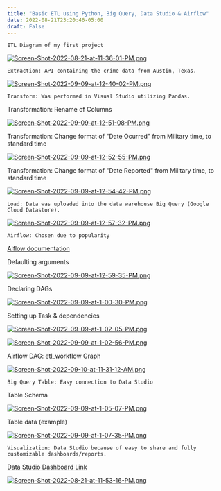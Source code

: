 ```yaml
---
title: "Basic ETL using Python, Big Query, Data Studio & Airflow"
date: 2022-08-21T23:20:46-05:00
draft: False
---
```

    ETL Diagram of my first project
[![Screen-Shot-2022-08-21-at-11-36-01-PM.png](https://i.postimg.cc/x846jz3w/Screen-Shot-2022-08-21-at-11-36-01-PM.png)](https://postimg.cc/T5nVChS0)

    Extraction: API containing the crime data from Austin, Texas.
[![Screen-Shot-2022-09-09-at-12-40-02-PM.png](https://i.postimg.cc/vmLYf3KJ/Screen-Shot-2022-09-09-at-12-40-02-PM.png)](https://postimg.cc/Ty1vXqf0)

    Transform: Was performed in Visual Studio utilizing Pandas.
Transformation: Rename of Columns

[![Screen-Shot-2022-09-09-at-12-51-08-PM.png](https://i.postimg.cc/L6wQ3RKP/Screen-Shot-2022-09-09-at-12-51-08-PM.png)](https://postimg.cc/ppQBPwdV)

Transformation: Change format of "Date Ocurred" from Military time, to standard time

[![Screen-Shot-2022-09-09-at-12-52-55-PM.png](https://i.postimg.cc/76hSRGSZ/Screen-Shot-2022-09-09-at-12-52-55-PM.png)](https://postimg.cc/CByZBKv3)

Transformation: Change format of "Date Reported" from Military time, to standard time

[![Screen-Shot-2022-09-09-at-12-54-42-PM.png](https://i.postimg.cc/RFtw9rpk/Screen-Shot-2022-09-09-at-12-54-42-PM.png)](https://postimg.cc/xJ0XyZ25)


    Load: Data was uploaded into the data warehouse Big Query (Google Cloud Datastore).

[![Screen-Shot-2022-09-09-at-12-57-32-PM.png](https://i.postimg.cc/RCRNtVtP/Screen-Shot-2022-09-09-at-12-57-32-PM.png)](https://postimg.cc/231kRY2v)

    Airflow: Chosen due to popularity
[Aiflow documentation](https://airflow.apache.org/docs/apache-airflow/stable/tutorial.html)

Defaulting arguments

[![Screen-Shot-2022-09-09-at-12-59-35-PM.png](https://i.postimg.cc/SNYbhgmW/Screen-Shot-2022-09-09-at-12-59-35-PM.png)](https://postimg.cc/ykKbhXgd)

Declaring DAGs

[![Screen-Shot-2022-09-09-at-1-00-30-PM.png](https://i.postimg.cc/PqVkH9vQ/Screen-Shot-2022-09-09-at-1-00-30-PM.png)](https://postimg.cc/3yGqCLBk)

Setting up Task & dependencies

[![Screen-Shot-2022-09-09-at-1-02-05-PM.png](https://i.postimg.cc/0Q10z2Sk/Screen-Shot-2022-09-09-at-1-02-05-PM.png)](https://postimg.cc/Lqv17Svw)

[![Screen-Shot-2022-09-09-at-1-02-56-PM.png](https://i.postimg.cc/tgjsP1BM/Screen-Shot-2022-09-09-at-1-02-56-PM.png)](https://postimg.cc/k2TMP53Q)

Airflow DAG: etl_workflow Graph

[![Screen-Shot-2022-09-10-at-11-31-12-AM.png](https://i.postimg.cc/DzRhVCwD/Screen-Shot-2022-09-10-at-11-31-12-AM.png)](https://postimg.cc/DWQHLPsd)


    Big Query Table: Easy connection to Data Studio
Table Schema

[![Screen-Shot-2022-09-09-at-1-05-07-PM.png](https://i.postimg.cc/X7xWxrNP/Screen-Shot-2022-09-09-at-1-05-07-PM.png)](https://postimg.cc/GHB6mhyP)

Table data (example)

[![Screen-Shot-2022-09-09-at-1-07-35-PM.png](https://i.postimg.cc/13ZCdQMN/Screen-Shot-2022-09-09-at-1-07-35-PM.png)](https://postimg.cc/jLZ4WBps)


    Visualization: Data Studio because of easy to share and fully customizable dashboards/reports.
[Data Studio Dashboard Link](https://datastudio.google.com/reporting/945a2d3e-37be-4a21-be3e-91a9c1c1e7c6/page/YjD0C)

[![Screen-Shot-2022-08-21-at-11-53-16-PM.png](https://i.postimg.cc/Twwm2YYm/Screen-Shot-2022-08-21-at-11-53-16-PM.png)](https://postimg.cc/f3GkBsdT)

